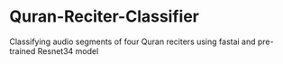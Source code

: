 # Quran-Reciter-Classifier
Classifying audio segments of four Quran reciters using fastai and pre-trained Resnet34 model

